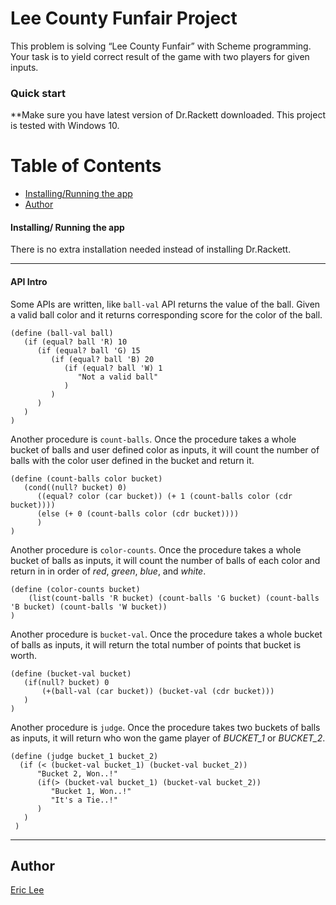 # Lee County Funfair Project 

This problem is solving “Lee County Funfair” with Scheme programming. Your task is to yield correct result of the game with two players for given inputs.

### Quick start
**Make sure you have latest version of Dr.Rackett downloaded. This project is tested with Windows 10.

# Table of Contents
* [Installing/Running the app](#installing-running-the-app)
* [Author](#author)

#### Installing/ Running the app

There is no extra installation needed instead of installing Dr.Rackett.
___

#### API Intro

Some APIs are written, like `ball-val` API returns the value of the ball. Given a valid ball color and it returns corresponding score for the color of the ball.

```
(define (ball-val ball)
   (if (equal? ball 'R) 10
      (if (equal? ball 'G) 15
         (if (equal? ball 'B) 20
            (if (equal? ball 'W) 1
               "Not a valid ball"
            )
         )
      )
   )
)
```

Another procedure is `count-balls`. Once the procedure takes a whole bucket of balls and user defined color as inputs, it will count the number of balls with the color user defined in the bucket and return it.

```
(define (count-balls color bucket)
   (cond((null? bucket) 0)
      ((equal? color (car bucket)) (+ 1 (count-balls color (cdr bucket))))
      (else (+ 0 (count-balls color (cdr bucket))))
      )
)

```

Another procedure is `color-counts`. Once the procedure takes a whole bucket of balls as inputs, it will count the number of balls of each color and return in in order of *red*, *green*, *blue*, and *white*.

```
(define (color-counts bucket)
    (list(count-balls 'R bucket) (count-balls 'G bucket) (count-balls 'B bucket) (count-balls 'W bucket))
)

```

Another procedure is `bucket-val`. Once the procedure takes a whole bucket of balls as inputs, it will return the total number of points that bucket is worth.

```
(define (bucket-val bucket)
   (if(null? bucket) 0
       (+(ball-val (car bucket)) (bucket-val (cdr bucket)))
   )
)
```

Another procedure is `judge`. Once the procedure takes two buckets of balls as inputs, it will return who won the game player of *BUCKET_1* or *BUCKET_2*.

```
(define (judge bucket_1 bucket_2)
  (if (< (bucket-val bucket_1) (bucket-val bucket_2))
      "Bucket 2, Won..!"
      (if(> (bucket-val bucket_1) (bucket-val bucket_2))
         "Bucket 1, Won..!"
         "It's a Tie..!"
      )
   )
 )

```

___

## Author
 [Eric Lee](/LICENSE)

